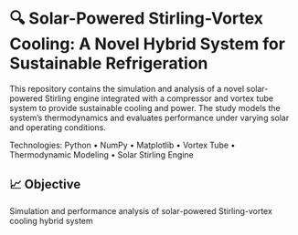 # 🔍 Solar-Powered Stirling-Vortex Cooling: A Novel Hybrid System for Sustainable Refrigeration
This repository contains the simulation and analysis of a novel solar-powered Stirling engine integrated with a compressor and vortex tube system to provide sustainable cooling and power. The study models the system’s thermodynamics and evaluates performance under varying solar and operating conditions.

Technologies: Python • NumPy • Matplotlib • Vortex Tube • Thermodynamic Modeling • Solar Stirling Engine 

## 📈 Objective
Simulation and performance analysis of solar-powered Stirling-vortex cooling hybrid system
